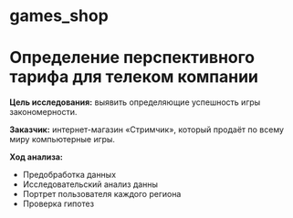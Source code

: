 # games_shop
# Определение перспективного тарифа для телеком компании

**Цель исследования:** выявить определяющие успешность игры закономерности.

**Заказчик:** интернет-магазин «Стримчик», который продаёт по всему миру компьютерные игры.

**Ход анализа:** 
* Предобработка данных
* Исследовательский анализ данны
* Портрет пользователя каждого региона
* Проверка гипотез
